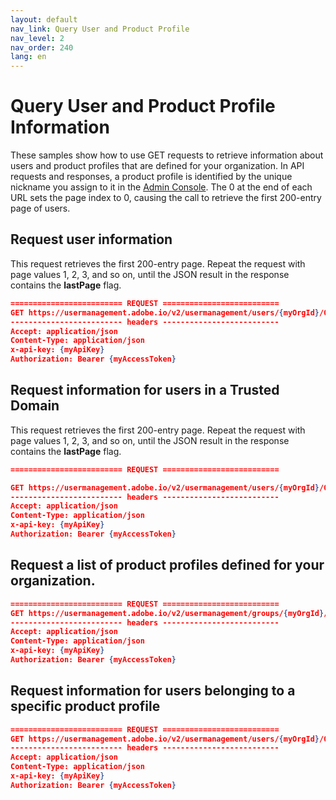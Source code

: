 ```yaml
---
layout: default
nav_link: Query User and Product Profile
nav_level: 2
nav_order: 240
lang: en
---
```


# Query User and Product Profile Information

These samples show how to use GET requests to retrieve information about users and product profiles that are defined for your organization. In API requests and responses, a product profile is identified by the unique nickname you assign to it in the [Admin Console](https://adminconsole.adobe.com/enterprise). The 0 at the end of each URL sets the page index to 0, causing the call to retrieve the first 200-entry page of users.

## Request user information

This request retrieves the first 200-entry page. Repeat the request with page values 1, 2, 3, and so on, until the JSON result in the response contains the **lastPage** flag.

```json
========================= REQUEST ==========================
GET https://usermanagement.adobe.io/v2/usermanagement/users/{myOrgId}/0
------------------------- headers --------------------------
Accept: application/json
Content-Type: application/json
x-api-key: {myApiKey}
Authorization: Bearer {myAccessToken}
```

## Request information for users in a Trusted Domain

This request retrieves the first 200-entry page. Repeat the request with page values 1, 2, 3, and so on, until the JSON result in the response contains the **lastPage** flag.

```json
========================= REQUEST ==========================

GET https://usermanagement.adobe.io/v2/usermanagement/users/{myOrgId}/0?domain=myDomain.com
------------------------- headers --------------------------
Accept: application/json
Content-Type: application/json
x-api-key: {myApiKey}
Authorization: Bearer {myAccessToken}
```

## Request a list of product profiles defined for your organization.

```json
========================= REQUEST ==========================
GET https://usermanagement.adobe.io/v2/usermanagement/groups/{myOrgId}/0
------------------------- headers --------------------------
Accept: application/json
Content-Type: application/json
x-api-key: {myApiKey}
Authorization: Bearer {myAccessToken}
```

## Request information for users belonging to a specific product profile

```json
========================= REQUEST ==========================
GET https://usermanagement.adobe.io/v2/usermanagement/users/{myOrgId}/0/{myProductConfigName}
------------------------- headers --------------------------
Accept: application/json
Content-Type: application/json
x-api-key: {myApiKey}
Authorization: Bearer {myAccessToken}
```

